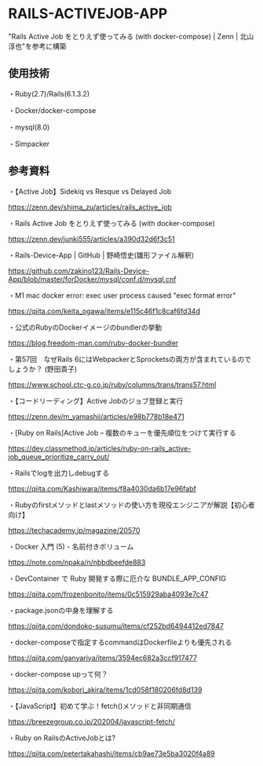 # RAILS-ACTIVEJOB-APP
"Rails Active Job をとりえず使ってみる (with docker-compose) | Zenn | 北山淳也"を参考に構築

## 使用技術
・Ruby(2.7)/Rails(6.1.3.2)

・Docker/docker-compose

・mysql(8.0)

・Simpacker

## 参考資料
・【Active Job】Sidekiq vs Resque vs Delayed Job

https://zenn.dev/shima_zu/articles/rails_active_job

・Rails Active Job をとりえず使ってみる (with docker-compose)

https://zenn.dev/junki555/articles/a390d32d6f3c51

・Rails-Device-App | GitHub | 野崎悟史(雛形ファイル解釈)

https://github.com/zakino123/Rails-Device-App/blob/master/forDocker/mysql/conf.d/mysql.cnf

・M1 mac docker error: exec user process caused "exec format error"

https://qiita.com/keita_ogawa/items/e115c46f1c8caf6fd34d

・公式のRubyのDockerイメージのbundlerの挙動

https://blog.freedom-man.com/ruby-docker-bundler

・第57回　なぜRails 6にはWebpackerとSprocketsの両方が含まれているのでしょうか？ (野田貴子)

https://www.school.ctc-g.co.jp/ruby/columns/trans/trans57.html

・【コードリーディング】Active Jobのジョブ登録と実行

https://zenn.dev/m_yamashii/articles/e98b778b18e471

・[Ruby on Rails]Active Job – 複数のキューを優先順位をつけて実行する

https://dev.classmethod.jp/articles/ruby-on-rails_active-job_queue_prioritize_carry_out/

・Railsでlogを出力しdebugする

https://qiita.com/Kashiwara/items/f8a4030da6b17e96fabf

・Rubyのfirstメソッドとlastメソッドの使い方を現役エンジニアが解説【初心者向け】

https://techacademy.jp/magazine/20570

・Docker 入門 (5) - 名前付きボリューム

https://note.com/npaka/n/nbbdbeefde883

・DevContainer で Ruby 開発する際に厄介な BUNDLE_APP_CONFIG

https://qiita.com/frozenbonito/items/0c515929aba4093e7c47

・package.jsonの中身を理解する

https://qiita.com/dondoko-susumu/items/cf252bd6494412ed7847

・docker-composeで指定するcommandはDockerfileよりも優先される

https://qiita.com/ganyariya/items/3594ec682a3ccf917477

・docker-compose upって何？

https://qiita.com/kobori_akira/items/1cd058f180206fd8d139

・【JavaScript】初めて学ぶ！fetch()メソッドと非同期通信

https://breezegroup.co.jp/202004/javascript-fetch/

・Ruby on RailsのActiveJobとは?

https://qiita.com/petertakahashi/items/cb9ae73e5ba3020f4a89
